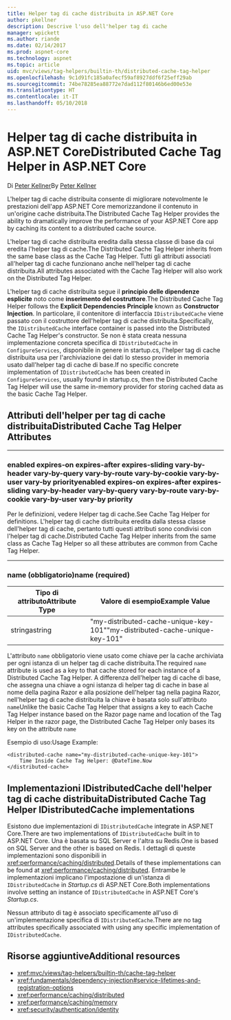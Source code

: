 ```yaml
---
title: Helper tag di cache distribuita in ASP.NET Core
author: pkellner
description: Descrive l'uso dell'helper tag di cache
manager: wpickett
ms.author: riande
ms.date: 02/14/2017
ms.prod: aspnet-core
ms.technology: aspnet
ms.topic: article
uid: mvc/views/tag-helpers/builtin-th/distributed-cache-tag-helper
ms.openlocfilehash: 9c1d91fc185a0afecf59af8927ddf6f25eff29ab
ms.sourcegitcommit: 74be78285ea88772e7dad112f80146b6ed00e53e
ms.translationtype: HT
ms.contentlocale: it-IT
ms.lasthandoff: 05/10/2018
---
```

# <a name="distributed-cache-tag-helper-in-aspnet-core"></a><span data-ttu-id="52885-103">Helper tag di cache distribuita in ASP.NET Core</span><span class="sxs-lookup"><span data-stu-id="52885-103">Distributed Cache Tag Helper in ASP.NET Core</span></span>

<span data-ttu-id="52885-104">Di [Peter Kellner](http://peterkellner.net)</span><span class="sxs-lookup"><span data-stu-id="52885-104">By [Peter Kellner](http://peterkellner.net)</span></span> 

<span data-ttu-id="52885-105">L'helper tag di cache distribuita consente di migliorare notevolmente le prestazioni dell'app ASP.NET Core memorizzandone il contenuto in un'origine cache distribuita.</span><span class="sxs-lookup"><span data-stu-id="52885-105">The Distributed Cache Tag Helper provides the ability to dramatically improve the performance of your ASP.NET Core app by caching its content to a distributed cache source.</span></span>

<span data-ttu-id="52885-106">L'helper tag di cache distribuita eredita dalla stessa classe di base da cui eredita l'helper tag di cache.</span><span class="sxs-lookup"><span data-stu-id="52885-106">The Distributed Cache Tag Helper inherits from the same base class as the Cache Tag Helper.</span></span> <span data-ttu-id="52885-107">Tutti gli attributi associati all'helper tag di cache funzionano anche nell'helper tag di cache distribuita.</span><span class="sxs-lookup"><span data-stu-id="52885-107">All attributes associated with the Cache Tag Helper will also work on the Distributed Tag Helper.</span></span>

<span data-ttu-id="52885-108">L'helper tag di cache distribuita segue il **principio delle dipendenze esplicite** noto come **inserimento del costruttore**.</span><span class="sxs-lookup"><span data-stu-id="52885-108">The Distributed Cache Tag Helper follows the **Explicit Dependencies Principle** known as **Constructor Injection**.</span></span> <span data-ttu-id="52885-109">In particolare, il contenitore di interfaccia `IDistributedCache` viene passato con il costruttore dell'helper tag di cache distribuita.</span><span class="sxs-lookup"><span data-stu-id="52885-109">Specifically, the `IDistributedCache` interface container is passed into the Distributed Cache Tag Helper's constructor.</span></span> <span data-ttu-id="52885-110">Se non è stata creata nessuna implementazione concreta specifica di `IDistributedCache` in `ConfigureServices`, disponibile in genere in startup.cs, l'helper tag di cache distribuita usa per l'archiviazione dei dati lo stesso provider in memoria usato dall'helper tag di cache di base.</span><span class="sxs-lookup"><span data-stu-id="52885-110">If no specific concrete implementation of `IDistributedCache` has been created in `ConfigureServices`, usually found in startup.cs, then the Distributed Cache Tag Helper will use the same in-memory provider for storing cached data as the basic Cache Tag Helper.</span></span>

## <a name="distributed-cache-tag-helper-attributes"></a><span data-ttu-id="52885-111">Attributi dell'helper per tag di cache distribuita</span><span class="sxs-lookup"><span data-stu-id="52885-111">Distributed Cache Tag Helper Attributes</span></span>

- - -

### <a name="enabled-expires-on-expires-after-expires-sliding-vary-by-header-vary-by-query-vary-by-route-vary-by-cookie-vary-by-user-vary-by-priority"></a><span data-ttu-id="52885-112">enabled expires-on expires-after expires-sliding vary-by-header vary-by-query vary-by-route vary-by-cookie vary-by-user vary-by priority</span><span class="sxs-lookup"><span data-stu-id="52885-112">enabled expires-on expires-after expires-sliding vary-by-header vary-by-query vary-by-route vary-by-cookie vary-by-user vary-by priority</span></span>

<span data-ttu-id="52885-113">Per le definizioni, vedere Helper tag di cache.</span><span class="sxs-lookup"><span data-stu-id="52885-113">See Cache Tag Helper for definitions.</span></span> <span data-ttu-id="52885-114">L'helper tag di cache distribuita eredita dalla stessa classe dell'helper tag di cache, pertanto tutti questi attributi sono condivisi con l'helper tag di cache.</span><span class="sxs-lookup"><span data-stu-id="52885-114">Distributed Cache Tag Helper inherits from the same class as Cache Tag Helper so all these attributes are common from Cache Tag Helper.</span></span>

- - -

### <a name="name-required"></a><span data-ttu-id="52885-115">name (obbligatorio)</span><span class="sxs-lookup"><span data-stu-id="52885-115">name (required)</span></span>

| <span data-ttu-id="52885-116">Tipo di attributo</span><span class="sxs-lookup"><span data-stu-id="52885-116">Attribute Type</span></span>    | <span data-ttu-id="52885-117">Valore di esempio</span><span class="sxs-lookup"><span data-stu-id="52885-117">Example Value</span></span>     |
|----------------   |----------------   |
| <span data-ttu-id="52885-118">stringa</span><span class="sxs-lookup"><span data-stu-id="52885-118">string</span></span>    | <span data-ttu-id="52885-119">"my-distributed-cache-unique-key-101"</span><span class="sxs-lookup"><span data-stu-id="52885-119">"my-distributed-cache-unique-key-101"</span></span>     |

<span data-ttu-id="52885-120">L'attributo `name` obbligatorio viene usato come chiave per la cache archiviata per ogni istanza di un helper tag di cache distribuita.</span><span class="sxs-lookup"><span data-stu-id="52885-120">The required `name` attribute is used as a key to that cache stored for each instance of a Distributed Cache Tag Helper.</span></span> <span data-ttu-id="52885-121">A differenza dell'helper tag di cache di base, che assegna una chiave a ogni istanza di helper tag di cache in base al nome della pagina Razor e alla posizione dell'helper tag nella pagina Razor, nell'helper tag di cache distribuita la chiave è basata solo sull'attributo `name`</span><span class="sxs-lookup"><span data-stu-id="52885-121">Unlike the basic Cache Tag Helper that assigns a key to each Cache Tag Helper instance based on the Razor page name and location of the Tag Helper in the razor page, the Distributed Cache Tag Helper only bases its key on the attribute `name`</span></span>

<span data-ttu-id="52885-122">Esempio di uso:</span><span class="sxs-lookup"><span data-stu-id="52885-122">Usage Example:</span></span>

```cshtml
<distributed-cache name="my-distributed-cache-unique-key-101">
    Time Inside Cache Tag Helper: @DateTime.Now
</distributed-cache>
```

## <a name="distributed-cache-tag-helper-idistributedcache-implementations"></a><span data-ttu-id="52885-123">Implementazioni IDistributedCache dell'helper tag di cache distribuita</span><span class="sxs-lookup"><span data-stu-id="52885-123">Distributed Cache Tag Helper IDistributedCache implementations</span></span>

<span data-ttu-id="52885-124">Esistono due implementazioni di `IDistributedCache` integrate in ASP.NET Core.</span><span class="sxs-lookup"><span data-stu-id="52885-124">There are two implementations of `IDistributedCache` built in to ASP.NET Core.</span></span> <span data-ttu-id="52885-125">Una è basata su SQL Server e l'altra su Redis.</span><span class="sxs-lookup"><span data-stu-id="52885-125">One is based on SQL Server and the other is based on Redis.</span></span> <span data-ttu-id="52885-126">I dettagli di queste implementazioni sono disponibili in <xref:performance/caching/distributed>.</span><span class="sxs-lookup"><span data-stu-id="52885-126">Details of these implementations can be found at <xref:performance/caching/distributed>.</span></span> <span data-ttu-id="52885-127">Entrambe le implementazioni implicano l'impostazione di un'istanza di `IDistributedCache` in *Startup.cs* di ASP.NET Core.</span><span class="sxs-lookup"><span data-stu-id="52885-127">Both implementations involve setting an instance of `IDistributedCache` in ASP.NET Core's *Startup.cs*.</span></span>

<span data-ttu-id="52885-128">Nessun attributo di tag è associato specificamente all'uso di un'implementazione specifica di `IDistributedCache`.</span><span class="sxs-lookup"><span data-stu-id="52885-128">There are no tag attributes specifically associated with using any specific implementation of `IDistributedCache`.</span></span>

## <a name="additional-resources"></a><span data-ttu-id="52885-129">Risorse aggiuntive</span><span class="sxs-lookup"><span data-stu-id="52885-129">Additional resources</span></span>

* <xref:mvc/views/tag-helpers/builtin-th/cache-tag-helper>
* <xref:fundamentals/dependency-injection#service-lifetimes-and-registration-options>
* <xref:performance/caching/distributed>
* <xref:performance/caching/memory>
* <xref:security/authentication/identity>
